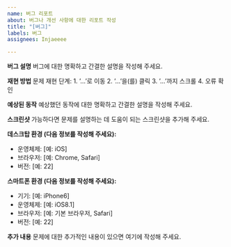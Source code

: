 ```yaml
---
name: 버그 리포트
about: 버그나 개선 사항에 대한 리포트 작성
title: "[버그]"
labels: 버그
assignees: Injaeeee

---
```


**버그 설명**
버그에 대한 명확하고 간결한 설명을 작성해 주세요.

**재현 방법**
문제 재현 단계:
	1.	’…’로 이동
	2.	’…’을(를) 클릭
	3.	’…’까지 스크롤
	4.	오류 확인

**예상된 동작**
예상했던 동작에 대한 명확하고 간결한 설명을 작성해 주세요.

**스크린샷**
가능하다면 문제를 설명하는 데 도움이 되는 스크린샷을 추가해 주세요.

**데스크탑 환경 (다음 정보를 작성해 주세요):**
 - 운영체제: [예: iOS]
 - 브라우저: [예: Chrome, Safari]
 - 버전: [예: 22]

**스마트폰 환경 (다음 정보를 작성해 주세요):**
 - 기기: [예: iPhone6]
 - 운영체제: [예: iOS8.1]
 - 브라우저: [예: 기본 브라우저, Safari]
 - 버전: [예: 22]

**추가 내용**
문제에 대한 추가적인 내용이 있으면 여기에 작성해 주세요.
